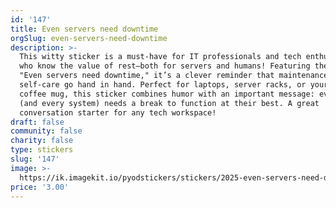 ```yaml
---
id: '147'
title: Even servers need downtime
orgSlug: even-servers-need-downtime
description: >-
  This witty sticker is a must-have for IT professionals and tech enthusiasts
  who know the value of rest—both for servers and humans! Featuring the phrase
  "Even servers need downtime," it’s a clever reminder that maintenance and
  self-care go hand in hand. Perfect for laptops, server racks, or your favorite
  coffee mug, this sticker combines humor with an important message: everyone
  (and every system) needs a break to function at their best. A great
  conversation starter for any tech workspace!
draft: false
community: false
charity: false
type: stickers
slug: '147'
image: >-
  https://ik.imagekit.io/pyodstickers/stickers/2025-even-servers-need-downtime.png
price: '3.00'
---
```


